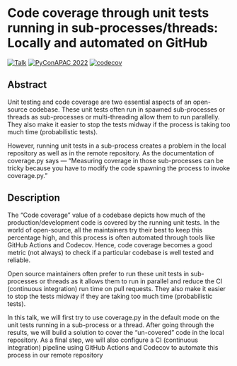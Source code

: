 # Code coverage through unit tests running in sub-processes/threads: Locally and automated on GitHub

[![Talk](https://img.shields.io/badge/PyConAPAC22-talk-blue?logo=github&logoColor=white&color=blue)](https://tw.pycon.org/2022/en-us/conference/talk/243/)
[![PyConAPAC 2022](https://github.com/Saransh-cpp/PyConAPAC22/actions/workflows/python-app.yml/badge.svg)](https://github.com/Saransh-cpp/PyConAPAC22/actions/workflows/python-app.yml)
[![codecov](https://codecov.io/gh/Saransh-cpp/PyConAPAC22/branch/main/graph/badge.svg?token=D8N0hyyKHx)](https://codecov.io/gh/Saransh-cpp/PyConAPAC22)

## Abstract

Unit testing and code coverage are two essential aspects of an open-source codebase. These unit tests often run in spawned sub-processes or threads as sub-processes or multi-threading allow them to run parallelly. They also make it easier to stop the tests midway if the process is taking too much time (probabilistic tests).

However, running unit tests in a sub-process creates a problem in the local repository as well as in the remote repository. As the documentation of coverage.py says — “Measuring coverage in those sub-processes can be tricky because you have to modify the code spawning the process to invoke coverage.py.”

## Description

The “Code coverage” value of a codebase depicts how much of the production/development code is covered by the running unit tests. In the world of open-source, all the maintainers try their best to keep this percentage high, and this process is often automated through tools like GitHub Actions and Codecov. Hence, code coverage becomes a good metric (not always) to check if a particular codebase is well tested and reliable.

Open source maintainers often prefer to run these unit tests in sub-processes or threads as it allows them to run in parallel and reduce the CI (continuous integration) run time on pull requests. They also make it easier to stop the tests midway if they are taking too much time (probabilistic tests).

In this talk, we will first try to use coverage.py in the default mode on the unit tests running in a sub-process or a thread. After going through the results, we will build a solution to cover the “un-covered” code in the local repository. As a final step, we will also configure a CI (continuous integration) pipeline using GitHub Actions and Codecov to automate this process in our remote repository
